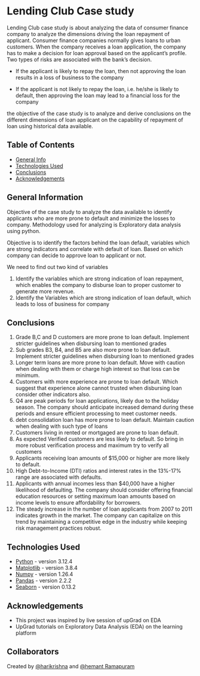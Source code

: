# Lending Club Case study
Lending Club case study is about analyzing the data of consumer finance company to analyze the dimensions driving the loan repayment of applicant. Consumer finance companies normally gives loans to urban customers.
When the company receives a loan application, the company has to make a decision for loan approval based on the applicant’s profile. Two types of risks are associated with the bank’s decision.

* If the applicant is likely to repay the loan, then not approving the loan results in a loss of business to the company

* If the applicant is not likely to repay the loan, i.e. he/she is likely to default, then approving the loan may lead to a financial loss for the company

the objective of the case study is to analyze and derive conclusions on the different dimensions of loan applicant on the capability of repayment of loan using historical data available.

## Table of Contents
* [General Info](#general-information)
* [Technologies Used](#technologies-used)
* [Conclusions](#conclusions)
* [Acknowledgements](#acknowledgements)

<!-- You can include any other section that is pertinent to your problem -->

## General Information
Objective of the case study to analyze the data available to identify applicants who are more prone to default and minimize the losses to company. Methodology used for analyzing is Exploratory data analysis using python.

Objective is to identify the factors behind the loan default, variables which are strong indicators and correlate with default of loan. Based on which company can decide to approve loan to applicant or not.

We need to find out two kind of variables
1. Identify the variables which are strong indication of loan repayment, which enables the company to disburse loan to proper customer to generate more revenue.
2. Identify the Variables which are strong indication of loan default, which leads to loss of business for company



<!-- You don't have to answer all the questions - just the ones relevant to your project. -->

## Conclusions

1. Grade B,C and D customers are more prone to loan default. Implement stricter guidelines when disbursing loan to mentioned grades
2. Sub grades B3, B4, and B5 are also more prone to loan default. Implement stricter guidelines when disbursing loan to mentioned grades
3. Longer term loans are more prone to loan default. Move with caution when dealing with them or charge high interest so that loss can be minimum.
4. Customers with more experience are prone to loan default. Which suggest that experience alone cannot trusted when disbursing loan consider other indicators also.
5. Q4 are peak periods for loan applications, likely due to the holiday season. The company should anticipate increased demand during these periods and ensure efficient processing to meet customer needs.
6. debt consolidation loan has more prone to loan default. Maintain caution when dealing with such type of loans
7. Customers living in rented or mortgaged are prone to loan default.
8. As expected Verified customers are less likely to default. So bring in more robust verification process and maximum try to verify all customers
9. Applicants receiving loan amounts of $15,000 or higher are more likely to default.
11. High Debt-to-Income (DTI) ratios and interest rates in the 13%-17% range are associated with defaults.
12.  Applicants with annual incomes less than $40,000 have a higher likelihood of defaulting. The company should consider offering financial education resources or setting maximum loan amounts based on income levels to ensure affordability for borrowers.
13. The steady increase in the number of loan applicants from 2007 to 2011 indicates growth in the market. The company can capitalize on this trend by maintaining a competitive edge in the industry while keeping risk management practices robust.

<!-- You don't have to answer all the questions - just the ones relevant to your project. -->


## Technologies Used

- [Python](https://www.python.org/) - version 3.12.4
- [Matplotlib](https://matplotlib.org/) - version 3.8.4
- [Numpy](https://numpy.org/) - version 1.26.4
- [Pandas](https://pandas.pydata.org/) - version 2.2.2
- [Seaborn](https://seaborn.pydata.org/) - version 0.13.2

<!-- As the libraries versions keep on changing, it is recommended to mention the version of library used in this project -->

## Acknowledgements

- This project was inspired by live session of upGrad on EDA 
- UpGrad tutorials on Exploratory Data Analysis (EDA) on the learning platform

## Collaborators

Created by [@harikrishna](https://github.com/harikotha1302) and [@hemant Ramapuram]()


<!-- Optional -->
<!-- ## License -->
<!-- This project is open source and available under the [... License](). -->

<!-- You don't have to include all sections - just the one's relevant to your project -->
